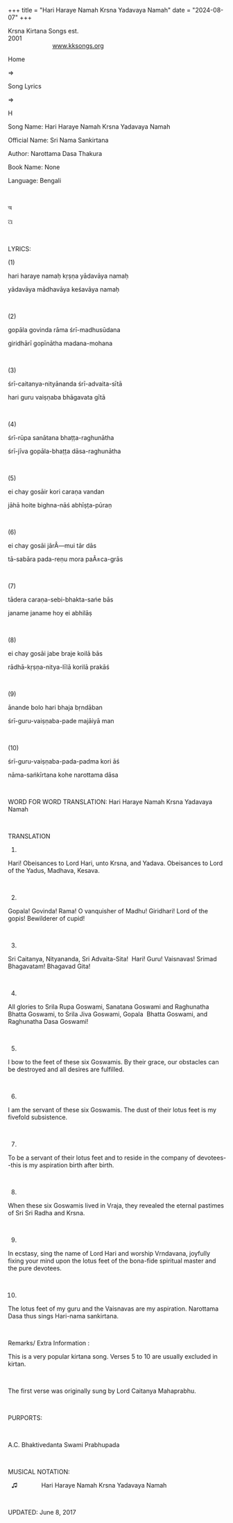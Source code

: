 +++ 
title = "Hari Haraye Namah Krsna Yadavaya Namah"
date = "2024-08-07"
+++

Krsna Kirtana Songs est.
2001                                                                                                                                    
            
www.kksongs.org








Home
 
⇒
 
Song
Lyrics


⇒
 
H


Song
Name: Hari Haraye Namah Krsna Yadavaya Namah


Official
Name: Sri Nama Sankirtana


Author: 
Narottama Dasa Thakura


Book
Name: None


Language: 
Bengali


 








অ






ଅ








 


LYRICS:


(1)


hari
haraye namaḥ kṛṣṇa yādavāya namaḥ 

yādavāya mādhavāya keśavāya namaḥ


 


(2)


gopāla
govinda rāma śrī-madhusūdana 

giridhārī gopīnātha madana-mohana


 


(3)


śrī-caitanya-nityānanda
śrī-advaita-sītā 

hari guru vaiṣṇaba bhāgavata gītā


 


(4)


śrī-rūpa
sanātana bhaṭṭa-raghunātha 

śrī-jīva gopāla-bhaṭṭa
dāsa-raghunātha


 


(5)


ei
chay gosāir kori caraṇa vandan 

jāhā hoite bighna-nāś
abhīṣṭa-pūraṇ


 


(6)


ei
chay gosāi jārÂ—mui tār dās 

tā-sabāra pada-reṇu mora paÃ±ca-grās


 


(7)


tādera
caraṇa-sebi-bhakta-sańe bās 

janame janame hoy ei abhilāṣ


 


(8)


ei
chay gosāi jabe braje koilā bās 

rādhā-kṛṣṇa-nitya-līlā korilā
prakāś


 


(9)


ānande
bolo hari bhaja bṛndāban 

śrī-guru-vaiṣṇaba-pade majāiyā man


 


(10)


śrī-guru-vaiṣṇaba-pada-padma
kori āś 

nāma-sańkīrtana kohe narottama dāsa 


 


WORD
FOR WORD TRANSLATION: 
Hari Haraye Namah
Krsna Yadavaya Namah


 


TRANSLATION


1)
Hari! Obeisances to Lord Hari, unto Krsna, and Yadava. Obeisances to Lord of
the Yadus, Madhava, Kesava.


 


2)
Gopala! Govinda! Rama! O vanquisher of Madhu! Giridhari! Lord of the gopis! Bewilderer
of cupid!


 


3)
Sri Caitanya, Nityananda, Sri Advaita-Sita!  Hari! Guru! Vaisnavas! Srimad
Bhagavatam! Bhagavad Gita!


 


4)
All glories to Srila Rupa Goswami, Sanatana Goswami and Raghunatha Bhatta
Goswami, to Srila Jiva Goswami, Gopala  Bhatta Goswami, and Raghunatha
Dasa Goswami!


 


5)
I bow to the feet of these six Goswamis. By their grace, our obstacles can be
destroyed and all desires are fulfilled.


 


6)
I am the servant of these six Goswamis. The dust of their lotus feet is my
fivefold subsistence.


 


7)
To be a servant of their lotus feet and to reside in the company of
devotees--this is my aspiration birth after birth.


 


8)
When these six Goswamis lived in Vraja, they revealed the eternal pastimes of
Sri Sri Radha and Krsna.


 


9)
In ecstasy, sing the name of Lord Hari and worship Vrndavana, joyfully fixing
your mind upon the lotus feet of the bona-fide spiritual master and the pure
devotees. 


 


10)
The lotus feet of my guru and the Vaisnavas are my aspiration. Narottama Dasa
thus sings Hari-nama sankirtana. 


 


Remarks/ Extra Information
: 


This
is a very popular kirtana song. Verses 5 to 10 are usually excluded in kirtan.


 


The
first verse was originally sung by Lord Caitanya Mahaprabhu.


 


PURPORTS:


       

A.C.
Bhaktivedanta Swami Prabhupada


 


MUSICAL
NOTATION:


 
♫
  
          
Hari Haraye Namah Krsna
Yadavaya Namah


 


UPDATED:
 June 8, 2017